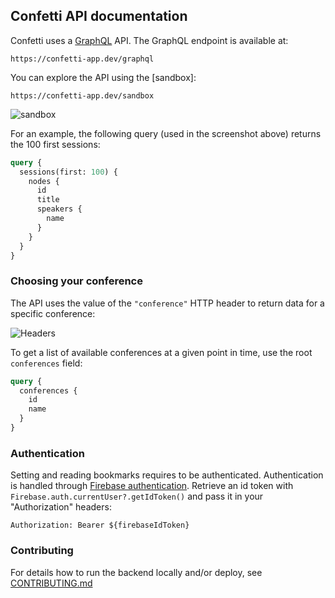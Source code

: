 ## Confetti API documentation

Confetti uses a [GraphQL](https://en.wikipedia.org/wiki/GraphQL) API. The GraphQL endpoint is available at:

```
https://confetti-app.dev/graphql
```

You can explore the API using the [sandbox]:

```
https://confetti-app.dev/sandbox
```

![sandbox](https://user-images.githubusercontent.com/3974977/229364452-21c8e97e-fed1-47b0-8a41-d679884e579d.png)

For an example, the following query (used in the screenshot above) returns the 100 first sessions:

```graphql
query {
  sessions(first: 100) {
    nodes {
      id
      title
      speakers {
        name
      }
    }
  }
}
```


### Choosing your conference

The API uses the value of the `"conference"` HTTP header to return data for a specific conference:

![Headers](https://user-images.githubusercontent.com/3974977/229364454-40695db2-d25e-41aa-bdda-49bcd8e50f63.png)

To get a list of available conferences at a given point in time, use the root `conferences` field:

```graphql
query {
  conferences {
    id
    name
  }
}
```

### Authentication

Setting and reading bookmarks requires to be authenticated. Authentication is handled through [Firebase authentication](https://firebase.google.com/docs/auth). Retrieve an id token with `Firebase.auth.currentUser?.getIdToken()` and pass it in your "Authorization" headers:

```
Authorization: Bearer ${firebaseIdToken}
```

### Contributing

For details how to run the backend locally and/or deploy, see [CONTRIBUTING.md](CONTRIBUTING.md)

